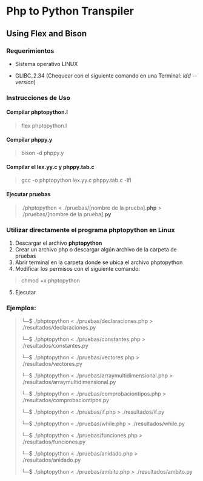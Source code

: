 # Php to Python Transpiler
## Using Flex and Bison

### Requerimientos

- Sistema operativo LINUX

- GLIBC_2.34 (Chequear con el siguiente comando en una Terminal: *ldd --version*)

### Instrucciones de Uso
#### Compilar phptopython.l

> flex phptopython.l

#### Compilar phppy.y

> bison -d phppy.y

#### Compilar el lex.yy.c y phppy.tab.c

> gcc -o phptopython lex.yy.c phppy.tab.c -lfl

#### Ejecutar pruebas
> ./phptopython < ./pruebas/\[nombre de la prueba].**php** > ./pruebas/\[nombre de la prueba].**py**

### Utilizar directamente el programa **phptopython** en Linux

1. Descargar el archivo **phptopython**
2. Crear un archivo php o descargar algún archivo de la carpeta de pruebas
3. Abrir terminal en la carpeta donde se ubica el archivo phptopython
4. Modificar los permisos con el siguiente comando:
> chmod +x phptopython
5. Ejecutar

### Ejemplos:
  
> └─$ ./phptopython < ./pruebas/declaraciones.php > ./resultados/declaraciones.py
>
>  └─$ ./phptopython < ./pruebas/constantes.php > ./resultados/constantes.py
>  
>  └─$ ./phptopython < ./pruebas/vectores.php > ./resultados/vectores.py
>  
>  └─$ ./phptopython < ./pruebas/arraymultidimensional.php > ./resultados/arraymultidimensional.py
>  
>  └─$ ./phptopython < ./pruebas/comprobaciontipos.php > ./resultados/comprobaciontipos.py
>  
>  └─$ ./phptopython < ./pruebas/if.php > ./resultados/if.py
>  
>  └─$ ./phptopython < ./pruebas/while.php > ./resultados/while.py
>  
>  └─$ ./phptopython < ./pruebas/funciones.php > ./resultados/funciones.py
>  
>  └─$ ./phptopython < ./pruebas/anidado.php > ./resultados/anidado.py
>  
>  └─$ ./phptopython < ./pruebas/ambito.php > ./resultados/ambito.py
